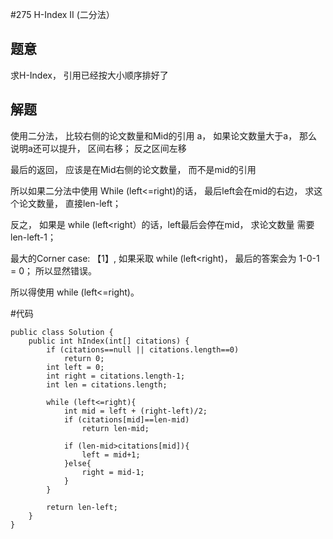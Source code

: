 #275 H-Index II (二分法）

## 题意
求H-Index， 引用已经按大小顺序排好了

## 解题
使用二分法， 比较右侧的论文数量和Mid的引用 a， 如果论文数量大于a， 那么说明a还可以提升， 区间右移； 反之区间左移

最后的返回， 应该是在Mid右侧的论文数量， 而不是mid的引用

所以如果二分法中使用 While (left<=right)的话， 最后left会在mid的右边， 求这个论文数量， 直接len-left；

反之， 如果是 while (left<right）的话，left最后会停在mid， 求论文数量 需要 len-left-1；

最大的Corner case:  【1】, 如果采取 while (left<right)， 最后的答案会为 1-0-1 = 0； 所以显然错误。

所以得使用 while (left<=right)。

#代码
```
public class Solution {
    public int hIndex(int[] citations) {
        if (citations==null || citations.length==0)
            return 0;
        int left = 0;
        int right = citations.length-1;
        int len = citations.length;
        
        while (left<=right){
            int mid = left + (right-left)/2;
            if (citations[mid]==len-mid)
                return len-mid;
            
            if (len-mid>citations[mid]){
                left = mid+1;
            }else{
                right = mid-1;
            }
        }
        
        return len-left;
    }
}
```